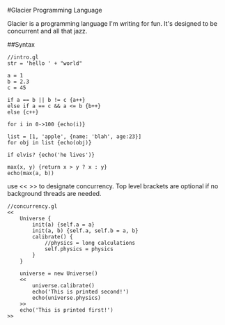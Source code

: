 #Glacier Programming Language

Glacier is a programming language I'm writing for fun. It's designed to be concurrent and all that jazz.

##Syntax

	//intro.gl
	str = 'hello ' + "world"
	
	a = 1
	b = 2.3
	c = 45

	if a == b || b != c {a++} 
	else if a == c && a <= b {b++}
	else {c++}

	for i in 0->100 {echo(i)}

	list = [1, 'apple', {name: 'blah', age:23}]
	for obj in list {echo(obj)}

	if elvis? {echo('he lives')}

	max(x, y) {return x > y ? x : y}
	echo(max(a, b))

use << >> to designate concurrency. Top level brackets are optional if no background threads are needed.

	//concurrency.gl
    << 
    	Universe {
    		init(a) {self.a = a}
    		init(a, b) {self.a, self.b = a, b}
			calibrate() {
				//physics = long calculations
				self.physics = physics
			}
    	}
		
		universe = new Universe()
		<<
			universe.calibrate()
			echo('This is printed second!')
			echo(universe.physics)
		>>
		echo('This is printed first!')
	>>